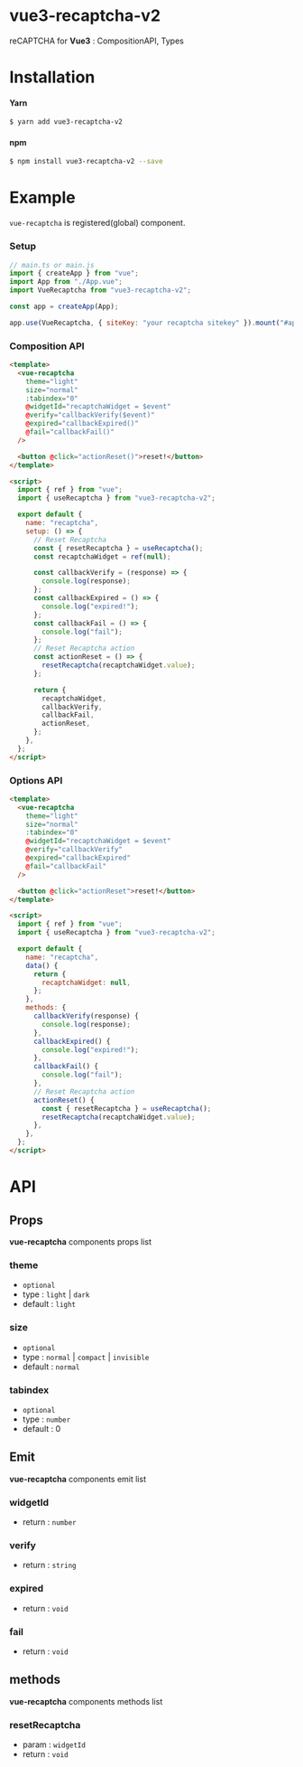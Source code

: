 # vue3-recaptcha-v2

reCAPTCHA for **Vue3** : CompositionAPI, Types

# Installation

#### Yarn

```sh
$ yarn add vue3-recaptcha-v2
```

#### npm

```sh
$ npm install vue3-recaptcha-v2 --save
```

# Example

`vue-recaptcha` is registered(global) component.

### Setup

```js
// main.ts or main.js
import { createApp } from "vue";
import App from "./App.vue";
import VueRecaptcha from "vue3-recaptcha-v2";

const app = createApp(App);

app.use(VueRecaptcha, { siteKey: "your recaptcha sitekey" }).mount("#app");
```

### Composition API

```html
<template>
  <vue-recaptcha
    theme="light"
    size="normal"
    :tabindex="0"
    @widgetId="recaptchaWidget = $event"
    @verify="callbackVerify($event)"
    @expired="callbackExpired()"
    @fail="callbackFail()"
  />

  <button @click="actionReset()">reset!</button>
</template>

<script>
  import { ref } from "vue";
  import { useRecaptcha } from "vue3-recaptcha-v2";

  export default {
    name: "recaptcha",
    setup: () => {
      // Reset Recaptcha
      const { resetRecaptcha } = useRecaptcha();
      const recaptchaWidget = ref(null);

      const callbackVerify = (response) => {
        console.log(response);
      };
      const callbackExpired = () => {
        console.log("expired!");
      };
      const callbackFail = () => {
        console.log("fail");
      };
      // Reset Recaptcha action
      const actionReset = () => {
        resetRecaptcha(recaptchaWidget.value);
      };

      return {
        recaptchaWidget,
        callbackVerify,
        callbackFail,
        actionReset,
      };
    },
  };
</script>
```

### Options API

```html
<template>
  <vue-recaptcha
    theme="light"
    size="normal"
    :tabindex="0"
    @widgetId="recaptchaWidget = $event"
    @verify="callbackVerify"
    @expired="callbackExpired"
    @fail="callbackFail"
  />

  <button @click="actionReset">reset!</button>
</template>

<script>
  import { ref } from "vue";
  import { useRecaptcha } from "vue3-recaptcha-v2";

  export default {
    name: "recaptcha",
    data() {
      return {
        recaptchaWidget: null,
      };
    },
    methods: {
      callbackVerify(response) {
        console.log(response);
      },
      callbackExpired() {
        console.log("expired!");
      },
      callbackFail() {
        console.log("fail");
      },
      // Reset Recaptcha action
      actionReset() {
        const { resetRecaptcha } = useRecaptcha();
        resetRecaptcha(recaptchaWidget.value);
      },
    },
  };
</script>
```

# API

## Props

**vue-recaptcha** components props list

### theme

- `optional`
- type : `light` | `dark`
- default : `light`

### size

- `optional`
- type : `normal` | `compact` | `invisible`
- default : `normal`

### tabindex

- `optional`
- type : `number`
- default : 0

## Emit

**vue-recaptcha** components emit list

### widgetId

- return : `number`

### verify

- return : `string`

### expired

- return : `void`

### fail

- return : `void`

## methods

**vue-recaptcha** components methods list

### resetRecaptcha

- param : `widgetId`
- return : `void`
